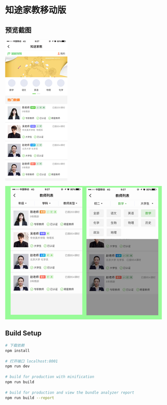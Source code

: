 # 知途家教移动版
## 预览截图
![预览截图](https://github.com/wwenj/zhitu-Tutor/blob/master/product/ui/%E6%95%99%E5%B8%88%E5%AE%B6%E9%95%BF%E7%9B%B8%E5%90%8C%E9%A1%B5%E9%9D%A2/%E9%A6%96%E9%A1%B5.png)

![预览截图](https://github.com/wwenj/zhitu-Tutor/blob/master/product/ui/展示截图/教师列表.png)

## Build Setup

``` bash
# 下载依赖
npm install

# 打开端口 localhost:8001
npm run dev

# build for production with minification
npm run build

# build for production and view the bundle analyzer report
npm run build --report
```


